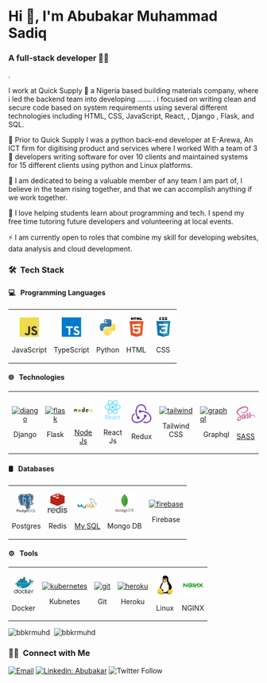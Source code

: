 <h1 align="left">Hi 👋, I'm Abubakar Muhammad Sadiq</h1>
<h3 align="left">A full-stack developer 👨‍💻</h3>.
<p align="left">I work at Quick Supply 🔭 a Nigeria based building materials company, where i led the backend team into developing ……. . i focused on writing clean and secure code based on system requirements using several different technologies including HTML, CSS, JavaScript, React, 
  , Django , Flask, and SQL.

👨‍ Prior to Quick Supply I was a python back-end developer at E-Arewa, An ICT firm for digitising product and services where I worked With a team of 3 :two_men_holding_hands: developers writing software for over 10 clients and maintained systems for 15 different clients using python and Linux platforms. 

💬 I am dedicated to being a valuable member of any team I am part of, I believe in the team rising together, and that we can accomplish anything if we work together.

📝 I love helping students learn about programming and tech. I spend my free time tutoring future developers and volunteering at local events.

⚡ I am currently open to roles that combine my skill for developing websites, data analysis and cloud development.</p>

<h3> 🛠 &nbsp;Tech Stack</h3>

#### 💻 &nbsp; Programming Languages
<table>
  <tr>
 <td>
      <p align="center">
       <a href="https://developer.mozilla.org/en-US/docs/Web/JavaScript" target="_blank" rel="noreferrer"> <img src="https://raw.githubusercontent.com/devicons/devicon/master/icons/javascript/javascript-original.svg" alt="javascript" width="40" height="40"/> </a>
        <p align="center" >JavaScript</p>
      </p>
    </td>
    <td>           
      <p align="center">
        <a href="https://www.typescriptlang.org/" target="_blank" rel="noreferrer"> <img src="https://raw.githubusercontent.com/devicons/devicon/master/icons/typescript/typescript-original.svg" alt="typescript" width="40" height="40"/> </a> 
      </a>
        <p align="center">TypeScript</p>
      </p>
    </td>
     <td>           
      <p align="center">
       <a href="https://www.python.org" target="_blank" rel="noreferrer"> <img src="https://raw.githubusercontent.com/devicons/devicon/master/icons/python/python-original.svg" alt="python" width="40" height="40"/> </a>
        <p align="center">Python</p>
      </p>
    </td>
      <td>           
      <p align="center">
   <a href="https://www.w3.org/html/" target="_blank" rel="noreferrer"> <img src="https://raw.githubusercontent.com/devicons/devicon/master/icons/html5/html5-original-wordmark.svg" alt="html5" width="40" height="40"/> </a>
        <p align="center">HTML</p>
      </p>
    </td>
    <td>           
      <p align="center">
    <a href="https://www.w3schools.com/css/" target="_blank" rel="noreferrer"> <img src="https://raw.githubusercontent.com/devicons/devicon/master/icons/css3/css3-original-wordmark.svg" alt="css3" width="40" height="40"/> </a>
        <p align="center">CSS</p>
      </p>
    </td>

  </tr>
  
  </table>
  
  #### 🌐 &nbsp; Technologies
  
  <table>
  <tr>
 <td>
      <p align="center">
      <a href="https://www.djangoproject.com/" target="_blank" rel="noreferrer"> <img src="https://cdn.worldvectorlogo.com/logos/django.svg" alt="django" width="40" height="40"/> </a>
        <p align="center">Django</p>
      </p>
    </td>
    <td>           
      <p align="center">
        <a href="https://flask.palletsprojects.com/" target="_blank" rel="noreferrer"> <img src="https://www.vectorlogo.zone/logos/pocoo_flask/pocoo_flask-icon.svg" alt="flask" style="background: "red";" width="40" height="40"/> </a>
        <p align="center">Flask</p>
      </p>
    </td>
     <td>           
      <p align="center">
     <a href="https://nodejs.org" target="_blank" rel="noreferrer"> <img src="https://raw.githubusercontent.com/devicons/devicon/master/icons/nodejs/nodejs-original-wordmark.svg" alt="nodejs" width="40" height="40"/>
        <p align="center">Node Js</p>
      </p>
    </td>
        <td>           
      <p align="center">
     <a href="https://reactjs.org/" target="_blank" rel="noreferrer"> <img src="https://raw.githubusercontent.com/devicons/devicon/master/icons/react/react-original-wordmark.svg" alt="react" width="40" height="40"/> </a> 
        <p align="center">React Js</p>
      </p>
    </td>
        <td>           
      <p align="center">
    <a href="https://redux.js.org" target="_blank" rel="noreferrer"> <img src="https://raw.githubusercontent.com/devicons/devicon/master/icons/redux/redux-original.svg" alt="redux" width="40" height="40"/> </a>
        <p align="center">Redux</p>
      </p>
    </td>
        <td>           
      <p align="center">
     <a href="https://tailwindcss.com/" target="_blank" rel="noreferrer"> <img src="https://www.vectorlogo.zone/logos/tailwindcss/tailwindcss-icon.svg" alt="tailwind" width="40" height="40"/> </a>
        <p align="center">Tailwind CSS</p>
      </p>
    </td>
            <td>           
      <p align="left">
<a href="https://graphql.org" target="_blank" rel="noreferrer"> <img src="https://www.vectorlogo.zone/logos/graphql/graphql-icon.svg" alt="graphql" width="40" height="40"/> </a>
        <p align="right">Graphql</p>
      </p>
    </td>
            <td>           
      <p align="center">
      <a href="https://sass-lang.com" target="_blank" rel="noreferrer"> <img src="https://raw.githubusercontent.com/devicons/devicon/master/icons/sass/sass-original.svg" alt="sass" width="40" height="40"/>
        <p align="center">SASS</p>
      </p>
    </td>
  </tr>
  </table>
  
  
  
#### 🛢 &nbsp; Databases
<table>
  <tr>
 <td>
      <p align="center">
<a href="https://www.postgresql.org" target="_blank" rel="noreferrer"> <img src="https://raw.githubusercontent.com/devicons/devicon/master/icons/postgresql/postgresql-original-wordmark.svg" alt="postgresql" width="40" height="40"/> </a>
        <p align="center">Postgres</p>
      </p>
    </td>
    <td>           
      <p align="center">
 <a href="https://redis.io" target="_blank" rel="noreferrer"> <img src="https://raw.githubusercontent.com/devicons/devicon/master/icons/redis/redis-original-wordmark.svg" alt="redis" width="40" height="40"/> </a>
        <p align="center">Redis</p>
      </p>
    </td>
     <td>           
      <p align="center">
      <a href="https://www.mysql.com/" target="_blank" rel="noreferrer"> <img src="https://raw.githubusercontent.com/devicons/devicon/master/icons/mysql/mysql-original-wordmark.svg" alt="mysql" width="40" height="40"/> 
        <p align="center">My SQL</p>
      </p>
    </td>
      <td>           
      <p align="center">
<a href="https://www.mongodb.com/" target="_blank" rel="noreferrer"> <img src="https://raw.githubusercontent.com/devicons/devicon/master/icons/mongodb/mongodb-original-wordmark.svg" alt="mongodb" width="40" height="40"/> </a>
        <p align="center">Mongo DB</p>
      </p>
    </td>
    <td>           
      <p align="center">
<a href="https://firebase.google.com/" target="_blank" rel="noreferrer"> <img src="https://www.vectorlogo.zone/logos/firebase/firebase-icon.svg" alt="firebase" width="40" height="40"/> </a>
        <p align="center">Firebase</p>
      </p>
    </td>

  </tr>
  
  </table>
  
  
  
  #### ⚙️ &nbsp; Tools
  
  <table>
  <tr>
 <td>
      <p align="center">
        <a href="https://www.docker.com/" target="_blank" rel="noreferrer"> <img src="https://raw.githubusercontent.com/devicons/devicon/master/icons/docker/docker-original-wordmark.svg" alt="docker" width="40" height="40"/> </a>
        <p align="center">Docker</p>
      </p>
    </td>
    <td>           
      <p align="center">
 <a href="https://kubernetes.io" target="_blank" rel="noreferrer"> <img src="https://www.vectorlogo.zone/logos/kubernetes/kubernetes-icon.svg" alt="kubernetes" width="40" height="40"/> </a>
        <p align="center">Kubnetes</p>
      </p>
    </td>
     <td>           
      <p align="center"> <a href="https://git-scm.com/" target="_blank" rel="noreferrer"> <img src="https://www.vectorlogo.zone/logos/git-scm/git-scm-icon.svg" alt="git" width="40" height="40"/> </a>
        <p align="center">Git</p>
      </p>
    </td>
      <td>           
      <p align="center">
        <a href="https://heroku.com" target="_blank" rel="noreferrer"> <img src="https://www.vectorlogo.zone/logos/heroku/heroku-icon.svg" alt="heroku" width="40" height="40"/> </a> 
        <p align="center">Heroku</p>
      </p>
    </td>
    <td>           
      <p align="center">
<a href="https://www.linux.org/" target="_blank" rel="noreferrer"> <img src="https://raw.githubusercontent.com/devicons/devicon/master/icons/linux/linux-original.svg" alt="linux" width="40" height="40"/> </a> 
        <p align="center">Linux</p>
      </p>
    </td>
      <td>           
      <p align="center">
<a href="https://www.nginx.com" target="_blank" rel="noreferrer"> <img src="https://raw.githubusercontent.com/devicons/devicon/master/icons/nginx/nginx-original.svg" alt="nginx" width="40" height="40"/> </a>
        <p align="center">NGINX</p>
      </p>
    </td>
  </tr>
  </table>
  
<p align=left>
  <img src="https://github-readme-stats.vercel.app/api/top-langs?username=bbkrmuhd&show_icons=true&locale=en&layout=compact" alt="bbkrmuhd" />&nbsp;
  <img src="https://github-readme-stats.vercel.app/api?username=bbkrmuhd&show_icons=true&locale=en" alt="bbkrmuhd" />
</p>




<h3> 🤝🏻 &nbsp;Connect with Me </h3>

<a href="mailto:bbkrmuhdsaddiq@gmail.com"><img alt="Email" src="https://img.shields.io/badge/Email-bbkrmuhdsaddiq@gmail.com-blue?style=flat-square&logo=gmail"></a>
[![Linkedin: Abubakar](https://img.shields.io/badge/-Abubakar-blue?style=flat-square&logo=Linkedin&logoColor=white&link=https://www.linkedin.com/in/abubakar-muhammad-sadiq/)](https://www.linkedin.com/in/abubakar-muhammad-sadiq/)
<img alt="Twitter Follow" src="https://img.shields.io/twitter/follow/sadiqcodes?label=twitter&style=social">

